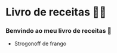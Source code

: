 # Livro de receitas :man_cook:

### Benvindo ao meu livro de receitas :wave:

- Strogonoff de frango
